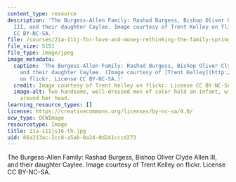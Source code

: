 ```yaml
---
content_type: resource
description: 'The Burgess-Allen Family: Rashad Burgess, Bishop Oliver Clyde Allen
  III, and their daughter Caylee. Image courtesy of Trent Kelley on flickr. License
  CC BY-NC-SA.'
file: /courses/21a-111j-for-love-and-money-rethinking-the-family-spring-2016/66a213ac2cc8a5ab8a240d241cccd273_21a-111js16-th.jpg
file_size: 5151
file_type: image/jpeg
image_metadata:
  caption: 'The Burgess-Allen Family: Rashad Burgess, Bishop Oliver Clyde Allen III,
    and their daughter Caylee. (Image courtesy of [Trent Kelley](http://www.flickr.com/photos/hidden-in-the-open/8612879161/in/photolist-e86fUz-e4vTXD-9AxZ5k-85EKuT-73Ti3M-5zudsY-52gFW3-6DwK4C-8VZjHB-7VNEV7-5C1t8t-8eFecm-3bqxfT-6AxsbZ-3bqxsn-at9XM-dTfJoz-6DwHzA-e7biMP-8f2CE6-6diTw-onE36n-73DcAf-7bXpv-5vihQf-ek8SPE-5C29bt-bWCide-fPQkBK-4FEVyG-fQ7SpQ-9pL8jy-hbCT-7RhXNy-9Svsdx-fPQk8M-pWrAPh-eWhRMD-dpjm2-fPQksn-fPQkuD-9pToKF-55u6Kg-p2NBMx-8GQFHy-9pGP8D-9XJBZF-55yhFJ-fQ7SdJ-6iG8RA)
    on flickr. License CC BY-NC-SA.)'
  credit: Image courtesy of Trent Kelley on flickr. License CC BY-NC-SA.
  image-alt: Two handsome, well-dressed men of color hold an infant, with a pink bow
    around her head.
learning_resource_types: []
license: https://creativecommons.org/licenses/by-nc-sa/4.0/
ocw_type: OCWImage
resourcetype: Image
title: 21a-111js16-th.jpg
uid: 66a213ac-2cc8-a5ab-8a24-0d241cccd273
---
```

The Burgess-Allen Family: Rashad Burgess, Bishop Oliver Clyde Allen III, and their daughter Caylee. Image courtesy of Trent Kelley on flickr. License CC BY-NC-SA.